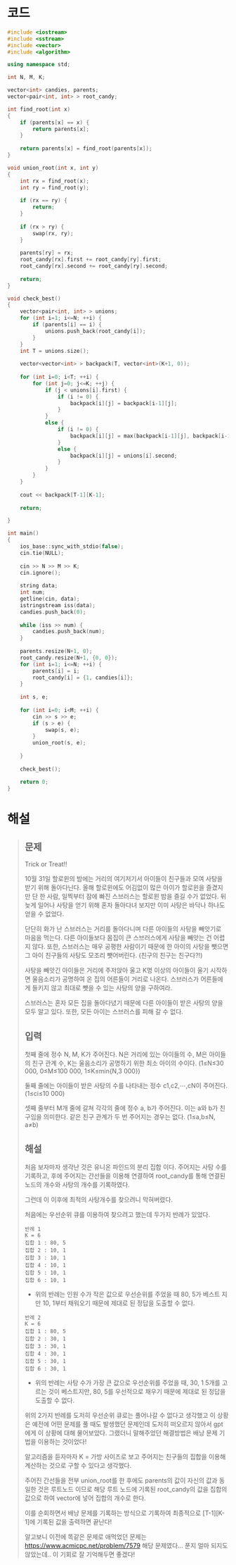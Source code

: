 # 코드

```c++
#include <iostream>
#include <sstream>
#include <vector>
#include <algorithm>

using namespace std;

int N, M, K;

vector<int> candies, parents;
vector<pair<int, int> > root_candy;

int find_root(int x)
{
    if (parents[x] == x) {
        return parents[x];
    }
    
    return parents[x] = find_root(parents[x]);
}

void union_root(int x, int y)
{
    int rx = find_root(x);
    int ry = find_root(y);
    
    if (rx == ry) {
        return;
    }
    
    if (rx > ry) {
        swap(rx, ry);
    }
    
    parents[ry] = rx;
    root_candy[rx].first += root_candy[ry].first;
    root_candy[rx].second += root_candy[ry].second;
    
    return;
}

void check_best()
{
    vector<pair<int, int> > unions;
    for (int i=1; i<=N; ++i) {
        if (parents[i] == i) {
            unions.push_back(root_candy[i]);
        }
    }
    int T = unions.size();
    
    vector<vector<int> > backpack(T, vector<int>(K+1, 0));
    
    for (int i=0; i<T; ++i) {
        for (int j=0; j<=K; ++j) {
            if (j < unions[i].first) {
                if (i != 0) {
                    backpack[i][j] = backpack[i-1][j];
                }
            }
            else {
                if (i != 0) {
                    backpack[i][j] = max(backpack[i-1][j], backpack[i-1][j - unions[i].first] + unions[i].second);
                }
                else {
                    backpack[i][j] = unions[i].second;
                }
            }
        }
    }
    
    cout << backpack[T-1][K-1];
    
    return;

}

int main()
{
    ios_base::sync_with_stdio(false);
    cin.tie(NULL);
    
    cin >> N >> M >> K;
    cin.ignore();
    
    string data;
    int num;
    getline(cin, data);
    istringstream iss(data);
    candies.push_back(0);
    
    while (iss >> num) {
        candies.push_back(num);
    }
    
    parents.resize(N+1, 0);
    root_candy.resize(N+1, {0, 0});
    for (int i=1; i<=N; ++i) {
        parents[i] = i;
        root_candy[i] = {1, candies[i]};
    }
    
    int s, e;
    
    for (int i=0; i<M; ++i) {
        cin >> s >> e;
        if (s > e) {
            swap(s, e);
        }
        union_root(s, e);
        
    }
    
    check_best();

    return 0;
}

```



# 해설

> ## 문제
>
> Trick or Treat!!
>
> 10월 31일 할로윈의 밤에는 거리의 여기저기서 아이들이 친구들과 모여 사탕을 받기 위해 돌아다닌다. 올해 할로윈에도 어김없이 많은 아이가 할로윈을 즐겼지만 단 한 사람, 일찍부터 잠에 빠진 스브러스는 할로윈 밤을 즐길 수가 없었다. 뒤늦게 일어나 사탕을 얻기 위해 혼자 돌아다녀 보지만 이미 사탕은 바닥나 하나도 얻을 수 없었다.
>
> 단단히 화가 난 스브러스는 거리를 돌아다니며 다른 아이들의 사탕을 빼앗기로 마음을 먹는다. 다른 아이들보다 몸집이 큰 스브러스에게 사탕을 빼앗는 건 어렵지 않다. 또한, 스브러스는 매우 공평한 사람이기 때문에 한 아이의 사탕을 뺏으면 그 아이 친구들의 사탕도 모조리 뺏어버린다. (친구의 친구는 친구다?!)
>
> 사탕을 빼앗긴 아이들은 거리에 주저앉아 울고 K명 이상의 아이들이 울기 시작하면 울음소리가 공명하여 온 집의 어른들이 거리로 나온다. 스브러스가 어른들에게 들키지 않고 최대로 뺏을 수 있는 사탕의 양을 구하여라.
>
> 스브러스는 혼자 모든 집을 돌아다녔기 때문에 다른 아이들이 받은 사탕의 양을 모두 알고 있다. 또한, 모든 아이는 스브러스를 피해 갈 수 없다.
>
> ## 입력
>
> 첫째 줄에 정수 N, M, K가 주어진다. N은 거리에 있는 아이들의 수, M은 아이들의 친구 관계 수, K는 울음소리가 공명하기 위한 최소 아이의 수이다. (1≤N≤30 000, 0≤M≤100 000, 1≤K≤min{N,3 000})
>
> 둘째 줄에는 아이들이 받은 사탕의 수를 나타내는 정수 c1,c2,⋯,cN이 주어진다. (1≤ci≤10 000)
>
> 셋째 줄부터 M개 줄에 갈쳐 각각의 줄에 정수 a, b가 주어진다. 이는 a와 b가 친구임을 의미한다. 같은 친구 관계가 두 번 주어지는 경우는 없다. (1≤a,b≤N, a≠b)
>
> ## 해설
>
> 처음 보자마자 생각난 것은 유니온 파인드의 분리 집합 이다. 주어지는 사탕 수를 기록하고, 후에 주어지는 간선들을 이용해 연결하여 root_candy를 통해 연결된 노드의 개수와 사탕의 개수를 기록하였다.
>
> 그런데 이 이후에 최적의 사탕개수를 찾으려니 막혀버렸다.
>
> 처음에는 우선순위 큐를 이용하여 찾으려고 했는데 두가지 반례가 있었다.
>
> ```
> 반례 1
> K = 6
> 집합 1 : 80, 5
> 집합 2 : 10, 1
> 집합 3 : 10, 1
> 집합 4 : 10, 1
> 집합 5 : 10, 1
> 집합 6 : 10, 1
> ```
>
> - 위의 반례는 인원 수가 작은 값으로 우선순위를 주었을 때 80, 5가 베스트 지만 10, 1부터 채워오기 때문에 제대로 된 정답을 도출할 수 없다.
>
> ```
> 반례 2
> K = 6
> 집합 1 : 80, 5
> 집합 2 : 30, 1
> 집합 3 : 30, 1
> 집합 4 : 30, 1
> 집합 5 : 30, 1
> 집합 6 : 30, 1
> ```
>
> - 위의 반례는 사탕 수가 가장 큰 값으로 우선순위를 주었을 때, 30, 1 5개를 고르는 것이 베스트지만, 80, 5를 우선적으로 채우기 때문에 제대로 된 정답을 도출할 수 없다.
>
> 위의 2가지 반례를 도저히 우선순위 큐로는 풀어나갈 수 없다고 생각했고 이 상황은 예전에 어떤 문제를 풀 때도 발생했던 문제인데 도저히 떠오르지 않아서 gpt에게 이 상황에 대해 물어보았다. 그랬더니 말해주었던 해결방법은 배낭 문제 기법을 이용하는 것이었다!
>
> 알고리즘을 듣자마자  K = 가방 사이즈로 보고 주어지는 친구들의 집합을 이용해 계산하는 것으로 구할 수 있다고 생각했다.
>
> 주어진 간선들을 전부 union_root를 한 후에도 parents의 값이 자신의 값과 동일한 것은 루트노드 이므로 해당 루트 노드에 기록된 root_candy의 값을 집합의 값으로 하여 vector에 넣어 집합의 개수로 한다.
>
> 이를 순회하면서 배낭 문제를 기록하는 방식으로 기록하여 최종적으로 \[T-1]\[K-1]에 기록된 값을 출력하면 끝난다!
>
> 알고보니 이전에 똑같은 문제로 애먹었던 문제는 https://www.acmicpc.net/problem/7579 해당 문제였다... 푼지 얼마 되지도 않았는데.. 이 기회로 잘 기억해두면 좋겠다!
